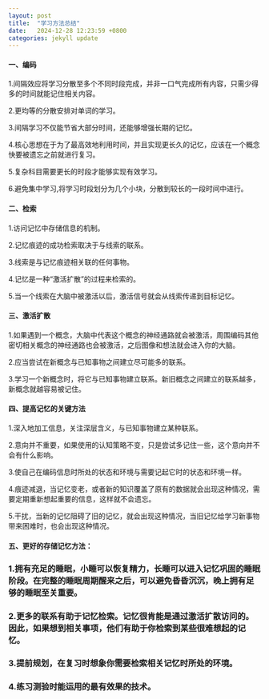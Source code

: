 ```yaml
---
layout: post
title:  "学习方法总结"
date:   2024-12-28 12:23:59 +0800
categories: jekyll update
---
```



#### 一、**编码**

1.间隔效应将学习分散至多个不同时段完成，并非一口气完成所有内容，只需少得多的时间就能记住相关内容。

2.更均等的分散安排对单词的学习。

3.间隔学习不仅能节省大部分时间，还能够增强长期的记忆。

4.核心思想在于为了最高效地利用时间，并且实现更长久的记忆，应该在一个概念快要被遗忘之前就进行复习。

5.复杂科目需要更长的时段才能够实现有效学习。

6.避免集中学习,将学习时段划分为几个小块，分散到较长的一段时间中进行。


#### 二、**检索**

1.访问记忆中存储信息的机制。

2.记忆痕迹的成功检索取决于与线索的联系。

3.线索是与记忆痕迹相关联的任何事物。

4.记忆是一种“激活扩散”的过程来检索的。

5.当一个线索在大脑中被激活以后，激活信号就会从线索传递到目标记忆。



#### 三、**激活扩散**

1.如果遇到一个概念，大脑中代表这个概念的神经通路就会被激活，周围编码其他密切相关概念的神经通路也会被激活，之后图像和想法就会进入你的大脑。

2.应当尝试在新概念与已知事物之间建立尽可能多的联系。

3.学习一个新概念时，将它与已知事物建立联系。新旧概念之间建立的联系越多，新概念就越容易被记住。


#### 四、**提高记忆的关键方法**

1.深入地加工信息，关注深层含义，与已知事物建立某种联系。

2.意向并不重要，如果使用的认知策略不变，只是尝试多记住一些，这个意向并不会有什么影响。

3.使自己在编码信息时所处的状态和环境与需要记起它时的状态和环境一样。

4.痕迹减退，当记忆变老，或者新的知识覆盖了原有的数据就会出现这种情况，需要定期重新想起重要的信息，这样就不会遗忘。

5.干扰，当新的记忆阻碍了旧的记忆，就会出现这种情况，当旧记忆给学习新事物带来困难时，也会出现这种情况。


#### 五、**更好的存储记忆方法：**

### 1.拥有充足的睡眠，小睡可以恢复精力，长睡可以进入记忆巩固的睡眠阶段。在完整的睡眠周期醒来之后，可以避免昏昏沉沉，晚上拥有足够的睡眠至关重要。

### 2.更多的联系有助于记忆检索。记忆很肯能是通过激活扩散访问的。因此，如果想到相关事项，他们有助于你检索到某些很难想起的记忆。

### 3.提前规划，在复习时想象你需要检索相关记忆时所处的环境。

### 4.练习测验时能运用的最有效果的技术。
